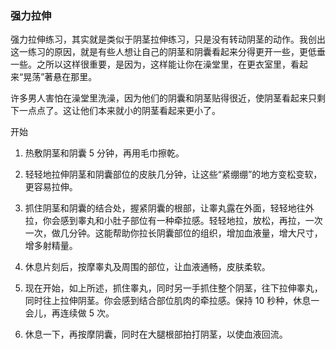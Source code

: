 ### 强力拉伸
强力拉伸练习，其实就是类似于阴茎拉伸练习，只是没有转动阴茎的动作。我创出这一练习的原因，就是有些人想让自己的阴茎和阴囊看起来分得更开一些，更低垂一些。之所以这样很重要，是因为，这样能让你在澡堂里，在更衣室里，看起来“晃荡”著悬在那里。

许多男人害怕在澡堂里洗澡，因为他们的阴囊和阴茎贴得很近，使阴茎看起来只剩下一点点了。这让他们本来就小的阴茎看起来更小了。

开始

1. 热敷阴茎和阴囊 5 分钟，再用毛巾擦乾。

1. 轻轻地拉伸阴茎和阴囊部位的皮肤几分钟，让这些“紧绷绷”的地方变松变软，更容易拉伸。

1. 抓住阴茎和阴囊的结合处，握紧阴囊的根部，让睾丸露在外面，轻轻地往外拉，你会感到睾丸和小肚子部位有一种牵拉感。轻轻地拉，放松，再拉，一次一次，做几分钟。这能帮助你拉长阴囊部位的组织，增加血液量，增大尺寸，增多射精量。

1. 休息片刻后，按摩睾丸及周围的部位，让血液通畅，皮肤柔软。

1. 现在开始，如上所述，抓住睾丸，同时另一手抓住整个阴茎，往下拉伸睾丸，同时往上拉伸阴茎。你会感到结合部位肌肉的牵拉感。保持 10 秒种，休息一会儿，再连续做 5 次。

1. 休息一下，再按摩阴囊，同时在大腿根部拍打阴茎，以使血液回流。
